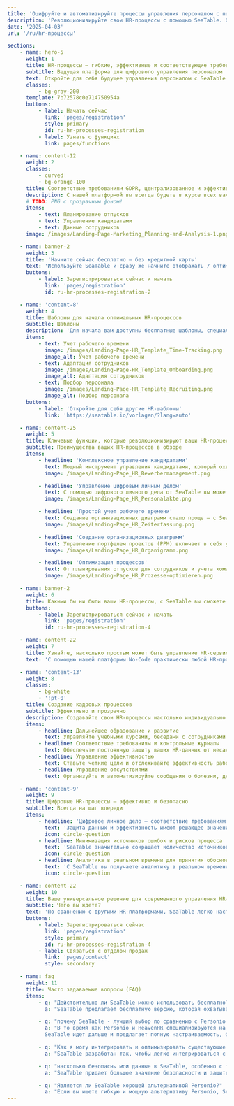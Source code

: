 ```yaml
---
title: 'Оцифруйте и автоматизируйте процессы управления персоналом с помощью SeaTable'
description: 'Революционизируйте свои HR-процессы с помощью SeaTable. От регистрации до учета рабочего времени - повысьте эффективность работы вашего отдела кадров.'
date: '2025-04-03'
url: '/ru/hr-процессы'

sections:
    - name: hero-5
      weight: 1
      title: HR-процессы – гибкие, эффективные и соответствующие требованиям GDPR!
      subtitle: Ведущая платформа для цифрового управления персоналом
      text: Откройте для себя будущее управления персоналом с SeaTable! Оптимизируйте, оцифровывайте и автоматизируйте свои HR-процессы. Разрабатывайте собственные процессы без каких-либо знаний программирования!
      classes:
          - bg-gray-200
      template: 7b72578c0e714750954a
      buttons:
          - label: Начать сейчас
            link: 'pages/registration'
            style: primary
            id: ru-hr-processes-registration
          - label: Узнать о функциях
            link: pages/functions

    - name: content-12
      weight: 2
      classes:
          - curved
          - bg-orange-100
      title: Соответствие требованиям GDPR, централизованное и эффективное управление в одном месте.
      description: С нашей платформой вы всегда будете в курсе всех важных задач и сэкономите ценное время.
      # TODO: PNG с прозрачным фоном!
      items:
          - text: Планирование отпусков
          - text: Управление кандидатами
          - text: Данные сотрудников
      image: /images/Landing-Page-Marketing_Planning-and-Analysis-1.png

    - name: banner-2
      weight: 3
      title: 'Начните сейчас бесплатно – без кредитной карты'
      text: 'Используйте SeaTable и сразу же начните отображать / оптимизировать свои HR-процессы – бесплатно и без кредитной карты. Зарегистрируйтесь сегодня и откройте для себя простоту использования платформы.'
      buttons:
          - label: Зарегистрироваться сейчас и начать
            link: 'pages/registration'
            id: ru-hr-processes-registration-2

    - name: 'content-8'
      weight: 4
      title: Шаблоны для начала оптимальных HR-процессов
      subtitle: Шаблоны
      description: 'Для начала вам доступны бесплатные шаблоны, специально разработанные для HR-процессов, а также бесплатный онлайн-курс, который шаг за шагом приведет вас к вашей первой собственной базе. Узнайте, как легко с помощью SeaTable поднять управление своими кадровыми процессами на новый уровень!<br/><br/>**Импортируйте шаблоны в свою учетную запись SeaTable одним щелчком мыши**'
      items:
          - text: Учет рабочего времени
            image: /images/Landing-Page-HR_Template_Time-Tracking.png
            image_alt: Учет рабочего времени
          - text: Адаптация сотрудников
            image: /images/Landing-Page-HR_Template_Onboarding.png
            image_alt: Адаптация сотрудников
          - text: Подбор персонала
            image: /images/Landing-Page-HR_Template_Recruiting.png
            image_alt: Подбор персонала
      buttons:
          - label: 'Откройте для себя другие HR-шаблоны'
            link: 'https://seatable.io/vorlagen/?lang=auto'

    - name: content-25
      weight: 5
      title: Ключевые функции, которые революционизируют ваши HR-процессы
      subtitle: Преимущества ваших HR-процессов в обзоре
      items:
          - headline: 'Комплексное управление кандидатами'
            text: Мощный инструмент управления кандидатами, который охватывает весь процесс найма – от получения до отклонения заявки. Оптимизируйте процесс подбора персонала и улучшите качество обслуживания кандидатов.
            image: /images/Landing-Page_HR_Bewerbermanagement.png

          - headline: 'Управление цифровым личным делом'
            text: С помощью цифрового личного дела от SeaTable вы можете оцифровывать и надежно хранить свои личные дела. Благодаря четкой структуре электронного личного дела и соблюдению сроков хранения вы всегда будете соответствовать требованиям законодательства.
            image: /images/Landing-Page_HR_Personalakte.png

          - headline: 'Простой учет рабочего времени'
            text: Создание организационных диаграмм стало проще – с SeaTable вы всегда будете видеть структуру своей компании и сможете быстро и четко отображать организационные диаграммы.
            image: /images/Landing-Page_HR_Zeiterfassung.png

          - headline: 'Создание организационных диаграмм'
            text: Управление портфелем проектов (PPM) включает в себя управление всеми проектами организации. Управление портфелем проектов требует больших объемов данных и требует оценки многих проектов.
            image: /images/Landing-Page_HR_Organigramm.png

          - headline: 'Оптимизация процессов'
            text: От планирования отпусков для сотрудников и учета командировочных расходов до сложных процессов адаптации и увольнения – SeaTable предлагает вам все инструменты для оптимизации ваших HR-процессов и минимизации ошибок.
            image: /images/Landing-Page_HR_Prozesse-optimieren.png

    - name: banner-2
      weight: 6
      title: Какими бы ни были ваши HR-процессы, с SeaTable вы сможете их реализовать
      buttons:
          - label: Зарегистрироваться сейчас и начать
            link: 'pages/registration'
            id: ru-hr-processes-registration-4

    - name: content-22
      weight: 7
      title: Узнайте, насколько простым может быть управление HR-сервисами!
      text: 'С помощью нашей платформы No-Code практически любой HR-процесс может быть отображен в вашем приложении.'

    - name: 'content-13'
      weight: 8
      classes:
          - bg-white
          - '!pt-0'
      title: Создание кадровых процессов
      subtitle: Эффективно и прозрачно
      description: Создавайте свои HR-процессы настолько индивидуально и гибко, насколько вам это нужно!
      items:
          - headline: Дальнейшее образование и развитие
            text: Управляйте учебными курсами, беседами с сотрудниками и карьерными путями с помощью легко адаптируемых шаблонов и рабочих процессов.
          - headline: Соответствие требованиям и контрольные журналы
            text: Обеспечьте постоянную защиту ваших HR-данных от несанкционированного доступа с помощью контрольных журналов и рабочих процессов, соответствующих требованиям GDPR.
          - headline: Управление эффективностью
            text: Ставьте четкие цели и отслеживайте эффективность работы своих сотрудников с помощью настраиваемых информационных панелей и отчетов.
          - headline: Управление отсутствиями
            text: Организуйте и автоматизируйте сообщения о болезни, дни отпуска и другие отсутствия с помощью интегрированного планировщика отпусков.

    - name: 'content-9'
      weight: 9
      title: Цифровые HR-процессы – эффективно и безопасно
      subtitle: Всегда на шаг впереди
      items:
          - headline: 'Цифровое личное дело – соответствие требованиям GDPR и безопасность'
            text: 'Защита данных и эффективность имеют решающее значение для современных HR-решений. SeaTable предлагает вам безопасное, соответствующее требованиям GDPR решение для вашего цифрового личного дела. Выберите гибкие варианты хостинга: собственный сервер или облако, в зависимости от ваших требований к защите данных. Легко оцифровывайте личные дела. Установите сроки хранения и сделайте электронное личное дело индивидуальным и понятным.'
            icon: circle-question
          - headline: Минимизация источников ошибок и рисков процесса
            text: 'SeaTable значительно сокращает количество источников ошибок в HR-процессах. Автоматизация и централизованное управление документами снижают количество ручных ошибок и рисков, связанных с неверными записями или устаревшей информацией. Электронное личное дело понятно, легко в управлении и соответствует требованиям законодательства. В отличие от Excel и многих HR-инструментов, SeaTable предлагает больше контроля и безопасности для конфиденциальных данных. Вы решаете, кому что разрешено видеть, и таким образом защищаете от злоупотреблений.'
            icon: circle-question
          - headline: Аналитика в реальном времени для принятия обоснованных решений
            text: 'С SeaTable вы получаете аналитику в реальном времени по всем HR-данным. Руководители и HR-команды всегда имеют доступ к актуальной информации для принятия обоснованных решений. Можно отслеживать важные ключевые показатели, такие как удовлетворенность сотрудников, посещаемость или прогресс в процессе адаптации и увольнения. Благодаря интеграции данных и визуализации вы можете заблаговременно выявлять тенденции и принимать превентивные меры.'
            icon: circle-question

    - name: content-22
      weight: 10
      title: Ваше универсальное решение для современного управления HR-сервисами
      subtitle: Чего вы ждете?
      text: 'По сравнению с другими HR-платформами, SeaTable легко настраивается и масштабируется. Благодаря своим мощным функциям вы можете сделать свои **HR-процессы четкими и эффективными**. Например, используйте цифровое личное дело бесплатно в базовой версии, чтобы централизованно и безопасно хранить все данные сотрудников и получать к ним доступ в любое время. Попрощайтесь с неэффективными и подверженными ошибкам HR-процессами с SeaTable!'
      buttons:
          - label: Зарегистрироваться сейчас
            link: 'pages/registration'
            style: primary
            id: ru-hr-processes-registration-4
          - label: Связаться с отделом продаж
            link: 'pages/contact'
            style: secondary

    - name: faq
      weight: 11
      title: Часто задаваемые вопросы (FAQ)
      items:
          - q: "Действительно ли SeaTable можно использовать бесплатно? Что включает в себя бесплатная версия?"
            a: "SeaTable предлагает бесплатную версию, которая охватывает все основные функции, необходимые для оптимизации ваших HR-процессов. Вы можете использовать платформу бесплатно, не предоставляя кредитную карту. Бесплатная версия позволяет создавать цифровые файлы персонала, управлять HR-процессами, использовать системы учета рабочего времени и многое другое. Вы также получаете доступ к бесплатным шаблонам для HR, которые помогут вам начать работу. Если вам нужны расширенные функции и больше места для хранения, вы можете в любой момент перейти на одну из наших доступных премиум-версий"

          - q: "почему SeaTable - лучший выбор по сравнению с Personio и HeavenHR?"
            a: "В то время как Personio и HeavenHR специализируются на определенных HR-функциях, SeaTable выделяется своей гибкостью и возможностью настройки. Personio известна своим удобным инструментом управления соискателями и управления основными HR-функциями, такими как планирование отпусков для сотрудников. HeavenHR - за четко структурированный процесс приема на работу и эффективный учет рабочего времени. Однако обе платформы имеют ограничения, когда речь идет о настройке и интеграции в существующие системы.<br><br>            
            SeaTable идет дальше и предлагает полную настраиваемость, благодаря чему вы можете индивидуально разработать и оптимизировать такие HR-процессы, как прием и увольнение сотрудников, оперативная работа с персоналом и учет командировочных расходов. Благодаря гибкому API и многочисленным вариантам интеграции SeaTable может быть легко интегрирован в существующие рабочие процессы, а также предлагает безопасное и эффективное программное обеспечение для работы с цифровыми кадровыми документами. По сравнению с Personio и HeavenHR, SeaTable предлагает больше возможностей для оцифровки личных дел сотрудников, чтобы удовлетворить растущие требования к процессам управления персоналом"

          - q: "Как я могу интегрировать и оптимизировать существующие HR-процессы с помощью SeaTable?"
            a: "SeaTable разработан так, чтобы легко интегрироваться с вашими существующими HR-процессами и системами. Благодаря гибкому API и широким возможностям интеграции, вы можете легко подключить SeaTable к другим инструментам и платформам. Кроме того, SeaTable предлагает настраиваемые шаблоны и рабочие процессы, которые вы можете использовать для оптимизации ваших HR-процессов, таких как управление кандидатами, учет рабочего времени, процессы приема и увольнения, развитие сотрудников и многое другое. SeaTable дает вам полный контроль над вашими HR-операциями и позволяет разрабатывать процессы таким образом, чтобы они наилучшим образом подходили вашей организации"

          - q: "насколько безопасны мои данные в SeaTable, особенно с точки зрения GDPR?"
            a: "SeaTable придает большое значение безопасности и защите данных. Платформа полностью соответствует GDPR и предлагает гибкие варианты хостинга и развертывания. Вы можете запустить SeaTable в облаке или на собственных серверах, чтобы сохранить полный контроль над своими данными. Все данные хранятся в безопасном месте, и вы можете установить индивидуальные сроки хранения цифрового личного дела. Кроме того, контроль доступа на основе ролей обеспечивает постоянную защиту ваших данных"

          - q: "Является ли SeaTable хорошей альтернативой Personio?"
            a: "Если вы ищете гибкую и мощную альтернативу Personio, SeaTable - идеальное решение. Благодаря возможности настраивать процессы управления персоналом и получать полный обзор кадровых процессов, SeaTable подходит как для малых, так и для крупных компаний. Будь то системы учета рабочего времени, цифровые файлы персонала или возможность создания организационной структуры - SeaTable предоставляет вам комплексную платформу для оптимизации HR-процессов!"
---
```

